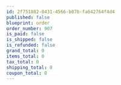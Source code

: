 ```yaml
---
id: 2f751882-0431-4566-b87b-fa642764f4d4
published: false
blueprint: order
order_number: 907
is_paid: false
is_shipped: false
is_refunded: false
grand_total: 0
items_total: 0
tax_total: 0
shipping_total: 0
coupon_total: 0
---
```

